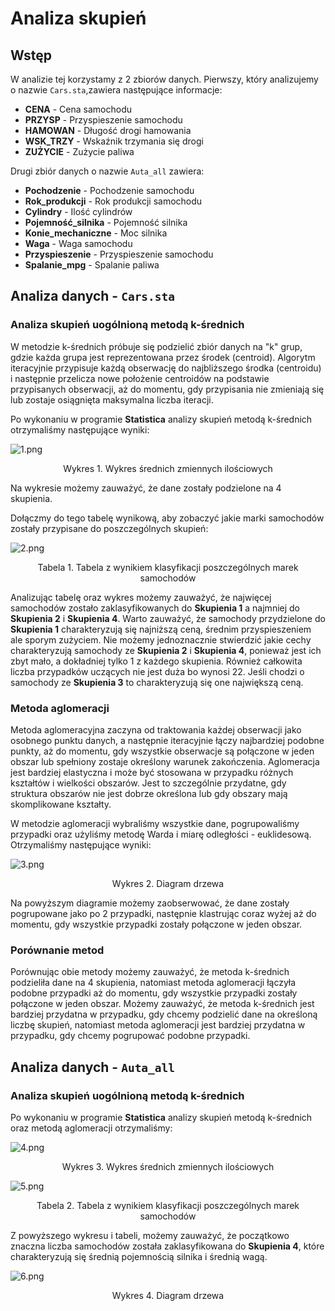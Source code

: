 # Analiza skupień

## Wstęp

W analizie tej korzystamy z 2 zbiorów danych. Pierwszy, który analizujemy o nazwie `Cars.sta`,zawiera następujące
informacje:

- **CENA** - Cena samochodu
- **PRZYSP** - Przyspieszenie samochodu
- **HAMOWAN** - Długość drogi hamowania
- **WSK_TRZY** - Wskaźnik trzymania się drogi
- **ZUŻYCIE** - Zużycie paliwa

Drugi zbiór danych o nazwie `Auta_all` zawiera:

- **Pochodzenie** - Pochodzenie samochodu
- **Rok_produkcji** - Rok produkcji samochodu
- **Cylindry** - Ilość cylindrów
- **Pojemność_silnika** - Pojemność silnika
- **Konie_mechaniczne** - Moc silnika
- **Waga** - Waga samochodu
- **Przyspieszenie** - Przyspieszenie samochodu
- **Spalanie_mpg** - Spalanie paliwa

## Analiza danych - `Cars.sta`

### Analiza skupień uogólnioną metodą k-średnich

W metodzie k-średnich próbuje się podzielić zbiór danych na "k" grup, gdzie każda grupa jest reprezentowana przez
środek (centroid). Algorytm iteracyjnie przypisuje każdą obserwację do najbliższego środka (centroidu) i następnie
przelicza nowe położenie centroidów na podstawie przypisanych obserwacji, aż do momentu, gdy przypisania nie zmieniają
się lub zostaje osiągnięta maksymalna liczba iteracji.

Po wykonaniu w programie **Statistica** analizy skupień metodą k-średnich otrzymaliśmy następujące wyniki:

![1.png](img%2F1.png)
<center>Wykres 1. Wykres średnich zmiennych ilościowych</center>

Na wykresie możemy zauważyć, że dane zostały podzielone na 4 skupienia.

Dołączmy do tego tabelę wynikową, aby zobaczyć jakie marki samochodów zostały przypisane do poszczególnych skupień:

![2.png](img%2F2.png)
<center>Tabela 1. Tabela z wynikiem klasyfikacji poszczególnych marek samochodów</center>

Analizując tabelę oraz wykres możemy zauważyć, że najwięcej samochodów zostało zaklasyfikowanych do **Skupienia 1**
a najmniej do **Skupienia 2** i **Skupienia 4**. Warto zauważyć, że samochody przydzielone do **Skupienia 1**
charakteryzują się najniższą ceną, średnim przyspieszeniem ale sporym zużyciem. Nie możemy jednoznacznie stwierdzić
jakie cechy charakteryzują samochody ze **Skupienia 2** i **Skupienia 4**, ponieważ jest ich zbyt mało, a dokładniej
tylko 1 z każdego skupienia. Również całkowita liczba przypadków uczących nie jest duża bo wynosi 22. Jeśli chodzi o
samochody ze **Skupienia 3** to charakteryzują się one największą ceną.

### Metoda aglomeracji

Metoda aglomeracyjna zaczyna od traktowania każdej obserwacji jako osobnego punktu danych, a następnie iteracyjnie łączy
najbardziej podobne punkty, aż do momentu, gdy wszystkie obserwacje są połączone w jeden obszar lub spełniony zostaje
określony warunek zakończenia. Aglomeracja jest bardziej elastyczna i może być stosowana w przypadku różnych kształtów i
wielkości obszarów. Jest to szczególnie przydatne, gdy struktura obszarów nie jest dobrze określona lub gdy obszary mają
skomplikowane kształty.

W metodzie aglomeracji wybraliśmy wszystkie dane, pogrupowaliśmy przypadki oraz użyliśmy metodę Warda i miarę
odległości - euklidesową. Otrzymaliśmy następujące wyniki:

![3.png](img%2F3.png)
<center>Wykres 2. Diagram drzewa</center>

Na powyższym diagramie możemy zaobserwować, że dane zostały pogrupowane jako po 2 przypadki, następnie klastrując coraz
wyżej aż do momentu, gdy wszystkie przypadki zostały połączone w jeden obszar.

### Porównanie metod

Porównując obie metody możemy zauważyć, że metoda k-średnich podzieliła dane na 4 skupienia, natomiast metoda
aglomeracji łączyła podobne przypadki aż do momentu, gdy wszystkie przypadki zostały połączone w jeden obszar. Możemy
zauważyć, że metoda k-średnich jest bardziej przydatna w przypadku, gdy chcemy podzielić dane na określoną liczbę
skupień, natomiast metoda aglomeracji jest bardziej przydatna w przypadku, gdy chcemy pogrupować podobne przypadki.

## Analiza danych - `Auta_all`

### Analiza skupień uogólnioną metodą k-średnich

Po wykonaniu w programie **Statistica** analizy skupień metodą k-średnich oraz metodą aglomeracji otrzymaliśmy:

![4.png](img%2F4.png)
<center>Wykres 3. Wykres średnich zmiennych ilościowych</center>

![5.png](img%2F5.png)
<center>Tabela 2. Tabela z wynikiem klasyfikacji poszczególnych marek samochodów</center>

Z powyższego wykresu i tabeli, możemy zauważyć, że początkowo znaczna liczba samochodów została zaklasyfikowana do
**Skupienia 4**, które charakteryzują się średnią pojemnością silnika i średnią wagą.

![6.png](img%2F6.png)
<center>Wykres 4. Diagram drzewa</center>